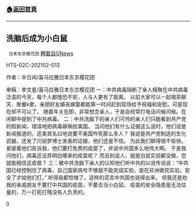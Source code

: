 ###  [:house:返回首頁](https://github.com/ourhimalayas/txt)
---

## 洗脑后成为小白鼠
` 日本东京樱花团` [轉載自GNews](https://gnews.org/zh-hans/884658/)

HTS-02C-202102-013

作者：半日闲/喜马拉雅日本东京樱花团

审稿：李文星/喜马拉雅日本东京樱花团
一：中共病毒隔断了亲人相聚在中共病毒泛滥的今天，每个人都惶恐不安，人与人更有了距离。
以前大家可以一起喝茶聊天、聚餐k歌，亲朋好友婚丧嫁娶都能第一时间赶到现场给予祝福和安慰。可是现在却不可以了。
随着年关在即，非常想念亲人，于是会经常打电话问候问候。在闲聊中提到了中共病毒。
二：中共洗脑下的亲人们可怜的亲人们只能看到共产党的假新闻，错误地把病毒嫁祸给美国。
当问他们有什么证据这么说时，他们说是新闻报道的，还美其名曰地说要不美国咋死那么多人？
我说是共产党制造的生化武器。还发了闫丽梦博士发表的证据，他们还是不信。
为此我们聊得很不愉快。紧接着他们告诉我，他们要打免费的疫苗了，并说中共国多么地伟大啊。
于是我问他们，病毒还没弄明白哪来的疫苗呢？
而且别说人，就是白鼠实验都没做，您就能相信这疫苗？
三：被中共洗脑下亲人的认知他们听中共的以讹传讹说：“中共国已经控制住了病毒，自己国家病号不够就不能完成实验，是在非洲做完实验，安全了才给他们打。”
听得我都惊悚了。这样的谎言中共国也说得出来。
但我还是劝我的亲戚朋友不要打中共国的疫苗，不要去当小白鼠。
疫苗的安全隐患是无法估量的，万一打死打残没有人负责的。

0
